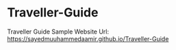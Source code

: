 # Traveller-Guide
Traveller Guide Sample Website
Url: https://sayedmuuhammedaamir.github.io/Traveller-Guide
